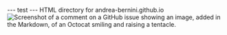 --- test ---
HTML directory for andrea-bernini.github.io
![Screenshot of a comment on a GitHub issue showing an image, added in the Markdown, of an Octocat smiling and raising a tentacle.](https://www.serverino.org/img/img.png)
